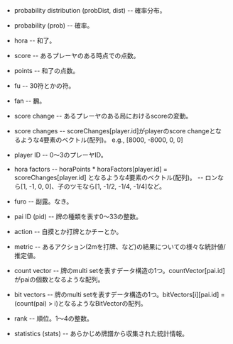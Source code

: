 - probability distribution (probDist, dist)
-- 確率分布。

- probability (prob)
-- 確率。

- hora
-- 和了。

- score
-- あるプレーヤのある時点での点数。

- points
-- 和了の点数。

- fu
-- 30符とかの符。

- fan
-- 飜。

- score change
-- あるプレーヤのある局におけるscoreの変動。

- score changes
-- scoreChanges[player.id]がplayerのscore changeとなるような4要素のベクトル(配列)。 e.g., [8000, -8000, 0, 0]

- player ID
-- 0～3のプレーヤID。

- hora factors
-- horaPoints * horaFactors[player.id] = scoreChanges[player.id] となるような4要素のベクトル(配列)。 
-- ロンなら[1, -1, 0, 0]、子のツモなら[1, -1/2, -1/4, -1/4]など。

- furo
-- 副露。なき。

- pai ID (pid)
-- 牌の種類を表す0～33の整数。

- action
-- 自摸とか打牌とかチーとか。

- metric
-- あるアクション(2mを打牌、など)の結果についての様々な統計値/推定値。

- count vector
-- 牌のmulti setを表すデータ構造の1つ。countVector[pai.id]がpaiの個数となるような配列。

- bit vectors
-- 牌のmulti setを表すデータ構造の1つ。bitVectors[i][pai.id] = (count(pai) > i)となるようなBitVectorの配列。

- rank
-- 順位。1～4の整数。

- statistics (stats)
-- あらかじめ牌譜から収集された統計情報。
